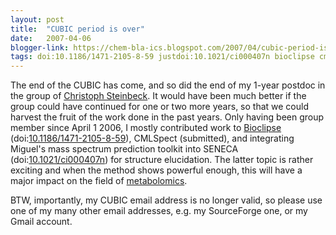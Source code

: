 ```yaml
---
layout: post
title:  "CUBIC period is over"
date:   2007-04-06
blogger-link: https://chem-bla-ics.blogspot.com/2007/04/cubic-period-is-over.html
tags: doi:10.1186/1471-2105-8-59 justdoi:10.1021/ci000407n bioclipse cml
---
```


The end of the CUBIC has come, and so did the end of my 1-year postdoc in the group of [Christoph Steinbeck](http://wiki.cubic.uni-koeln.de/blog/).
It would have been much better if the group could have continued for one or two more years, so that we could harvest the fruit of the work done in
the past years. Only having been group member since April 1 2006, I mostly contributed work to [Bioclipse](http://www.bioclipse.net/)
(doi:[10.1186/1471-2105-8-59](https://doi.org/10.1186/1471-2105-8-59)), CMLSpect (submitted), and integrating Miguel's mass spectrum prediction
toolkit into SENECA (doi:[10.1021/ci000407n](https://doi.org/10.1021/ci000407n)) for structure elucidation. The latter topic is rather exciting
and when the method shows powerful enough, this will have a major impact on the field of [metabolomics](http://en.wikipedia.org/wiki/Metabolite).

BTW, importantly, my CUBIC email address is no longer valid, so please use one of my many other email addresses, e.g. my SourceForge one, or
my Gmail account.
